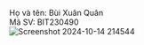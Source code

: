 Họ và tên: Bùi Xuân Quân <br>
Mã SV: BIT230490<br>
![Screenshot 2024-10-14 214544](https://github.com/user-attachments/assets/3f57945f-11be-498d-8222-4c4ea37381e7)

